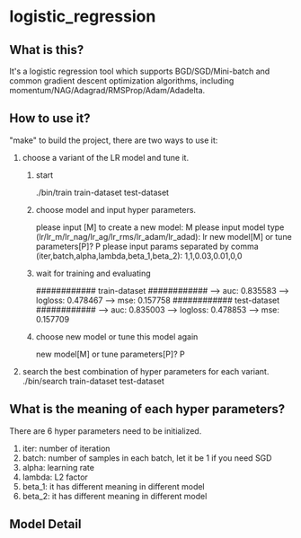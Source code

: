 # logistic_regression

What is this?
----------------------------------------------------------------------
It's a logistic regression tool which supports BGD/SGD/Mini-batch and common gradient descent
optimization algorithms, including momentum/NAG/Adagrad/RMSProp/Adam/Adadelta.

How to use it?
----------------------------------------------------------------------
"make" to build the project, there are two ways to use it:

1.  choose a variant of the LR model and tune it.

    1)  start

        ./bin/train train-dataset test-dataset

    2)  choose model and input hyper parameters.

        please input [M] to create a new model:
        M
        please input model type (lr/lr_m/lr_nag/lr_ag/lr_rms/lr_adam/lr_adad):
        lr
        new model[M] or tune parameters[P]?
        P
        please input params separated by comma (iter,batch,alpha,lambda,beta_1,beta_2):
        1,1,0.03,0.01,0,0

    3)  wait for training and evaluating

        ############ train-dataset ############
          --> auc: 0.835583
          --> logloss: 0.478467
          --> mse: 0.157758
        ############ test-dataset ############
          --> auc: 0.835003
          --> logloss: 0.478853
          --> mse: 0.157709

    4)  choose new model or tune this model again

        new model[M] or tune parameters[P]?
        P

2.  search the best combination of hyper parameters for each variant.
    ./bin/search train-dataset test-dataset

What is the meaning of each hyper parameters?
----------------------------------------------------------------------
There are 6 hyper parameters need to be initialized.

1.  iter:     number of iteration
2.  batch:    number of samples in each batch, let it be 1 if you need SGD
3.  alpha:    learning rate
4.  lambda:   L2 factor
5.  beta_1:   it has different meaning in different model
6.  beta_2:   it has different meaning in different model

Model Detail
----------------------------------------------------------------------
